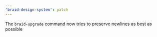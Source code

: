 ```yaml
---
'braid-design-system': patch
---
```


The `braid-upgrade` command now tries to preserve newlines as best as possible
